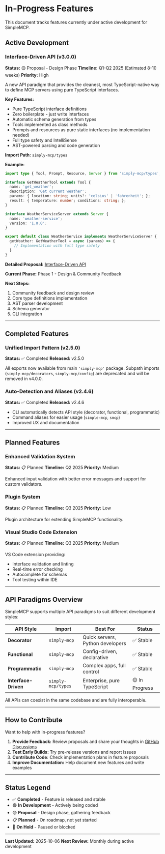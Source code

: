 # In-Progress Features

This document tracks features currently under active development for SimpleMCP.

## Active Development

### Interface-Driven API (v3.0.0)

**Status:** 🟡 Proposal - Design Phase
**Timeline:** Q1-Q2 2025 (Estimated 8-10 weeks)
**Priority:** High

A new API paradigm that provides the cleanest, most TypeScript-native way to define MCP servers using pure TypeScript interfaces.

**Key Features:**
- Pure TypeScript interface definitions
- Zero boilerplate - just write interfaces
- Automatic schema generation from types
- Tools implemented as class methods
- Prompts and resources as pure static interfaces (no implementation needed)
- Full type safety and IntelliSense
- AST-powered parsing and code generation

**Import Path:** `simply-mcp/types`

**Example:**
```typescript
import type { Tool, Prompt, Resource, Server } from 'simply-mcp/types';

interface GetWeatherTool extends Tool {
  name: 'get_weather';
  description: 'Get current weather';
  params: { location: string; units?: 'celsius' | 'fahrenheit'; };
  result: { temperature: number; conditions: string; };
}

interface WeatherServiceServer extends Server {
  name: 'weather-service';
  version: '1.0.0';
}

export default class WeatherService implements WeatherServiceServer {
  getWeather: GetWeatherTool = async (params) => {
    // Implementation with full type safety
  }
}
```

**Detailed Proposal:** [Interface-Driven API](./in-progress/INTERFACE_DRIVEN_API.md)

**Current Phase:** Phase 1 - Design & Community Feedback

**Next Steps:**
1. Community feedback and design review
2. Core type definitions implementation
3. AST parser development
4. Schema generator
5. CLI integration

---

## Completed Features

### Unified Import Pattern (v2.5.0)

**Status:** ✅ Completed
**Released:** v2.5.0

All exports now available from main `'simply-mcp'` package. Subpath imports (`simply-mcp/decorators`, `simply-mcp/config`) are deprecated and will be removed in v4.0.0.

### Auto-Detection and Aliases (v2.4.6)

**Status:** ✅ Completed
**Released:** v2.4.6

- CLI automatically detects API style (decorator, functional, programmatic)
- Command aliases for easier usage (`simple-mcp`, `smcp`)
- Improved UX and documentation

---

## Planned Features

### Enhanced Validation System

**Status:** 📋 Planned
**Timeline:** Q2 2025
**Priority:** Medium

Enhanced input validation with better error messages and support for custom validators.

### Plugin System

**Status:** 📋 Planned
**Timeline:** Q3 2025
**Priority:** Low

Plugin architecture for extending SimpleMCP functionality.

### Visual Studio Code Extension

**Status:** 📋 Planned
**Timeline:** Q3 2025
**Priority:** Medium

VS Code extension providing:
- Interface validation and linting
- Real-time error checking
- Autocomplete for schemas
- Tool testing within IDE

---

## API Paradigms Overview

SimpleMCP supports multiple API paradigms to suit different development styles:

| API Style | Import | Best For | Status |
|-----------|--------|----------|--------|
| **Decorator** | `simply-mcp` | Quick servers, Python developers | ✅ Stable |
| **Functional** | `simply-mcp` | Config-driven, declarative | ✅ Stable |
| **Programmatic** | `simply-mcp` | Complex apps, full control | ✅ Stable |
| **Interface-Driven** | `simply-mcp/types` | Enterprise, pure TypeScript | 🟡 In Progress |

All APIs can coexist in the same codebase and are fully interoperable.

---

## How to Contribute

Want to help with in-progress features?

1. **Provide Feedback:** Review proposals and share your thoughts in [GitHub Discussions](https://github.com/Clockwork-Innovations/simply-mcp-ts/discussions)
2. **Test Early Builds:** Try pre-release versions and report issues
3. **Contribute Code:** Check implementation plans in feature proposals
4. **Improve Documentation:** Help document new features and write examples

---

## Status Legend

- ✅ **Completed** - Feature is released and stable
- 🟢 **In Development** - Actively being coded
- 🟡 **Proposal** - Design phase, gathering feedback
- 📋 **Planned** - On roadmap, not yet started
- 🔴 **On Hold** - Paused or blocked

---

**Last Updated:** 2025-10-06
**Next Review:** Monthly during active development
